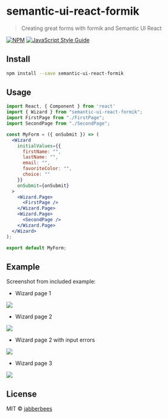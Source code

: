 # semantic-ui-react-formik

> Creating great forms with formik and Semantic UI React

[![NPM](https://img.shields.io/npm/v/semantic-ui-react-formik.svg)](https://www.npmjs.com/package/semantic-ui-react-formik) [![JavaScript Style Guide](https://img.shields.io/badge/code_style-standard-brightgreen.svg)](https://standardjs.com)

## Install

```bash
npm install --save semantic-ui-react-formik
```

## Usage

```jsx
import React, { Component } from 'react'
import { Wizard } from "semantic-ui-react-formik";
import FirstPage from "./FirstPage";
import SecondPage from "./SecondPage";

const MyForm = ({ onSubmit }) => (
  <Wizard
    initialValues={{
      firstName: "",
      lastName: "",
      email: "",
      favoriteColor: "",
      choice: ""
    }}
    onSubmit={onSubmit}
  >
    <Wizard.Page>
      <FirstPage />
    </Wizard.Page>
    <Wizard.Page>
      <SecondPage />
    </Wizard.Page>
  </Wizard>
);

export default MyForm;
```

## Example

Screenshot from included example:

  * Wizard page 1
  
<img src="https://raw.githubusercontent.com/jabberbees/semantic-ui-react-formik/master/doc/wizard-page1.png"/>

  * Wizard page 2
  
<img src="https://raw.githubusercontent.com/jabberbees/semantic-ui-react-formik/master/doc/wizard-page2.png"/>

  * Wizard page 2 with input errors
  
<img src="https://raw.githubusercontent.com/jabberbees/semantic-ui-react-formik/master/doc/wizard-page2-errors.png"/>

  * Wizard page 3
  
<img src="https://raw.githubusercontent.com/jabberbees/semantic-ui-react-formik/master/doc/wizard-page3.png"/>

## License

MIT © [jabberbees](https://github.com/jabberbees)
